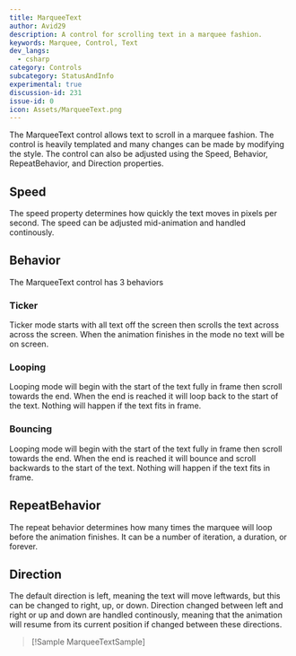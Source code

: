 ```yaml
---
title: MarqueeText
author: Avid29
description: A control for scrolling text in a marquee fashion.
keywords: Marquee, Control, Text
dev_langs:
  - csharp
category: Controls
subcategory: StatusAndInfo
experimental: true
discussion-id: 231 
issue-id: 0
icon: Assets/MarqueeText.png
---
```


The MarqueeText control allows text to scroll in a marquee fashion. The control is heavily templated and many changes can be made by modifying the style. The control can also be adjusted using the Speed, Behavior, RepeatBehavior, and Direction properties.

## Speed

The speed property determines how quickly the text moves in pixels per second. The speed can be adjusted mid-animation and handled continously.

## Behavior

The MarqueeText control has 3 behaviors

### Ticker

Ticker mode starts with all text off the screen then scrolls the text across across the screen. When the animation finishes in the mode no text will be on screen.

### Looping

Looping mode will begin with the start of the text fully in frame then scroll towards the end. When the end is reached it will loop back to the start of the text. Nothing will happen if the text fits in frame.

### Bouncing

Looping mode will begin with the start of the text fully in frame then scroll towards the end. When the end is reached it will bounce and scroll backwards to the start of the text. Nothing will happen if the text fits in frame.

## RepeatBehavior

The repeat behavior determines how many times the marquee will loop before the animation finishes. It can be a number of iteration, a duration, or forever.

## Direction

The default direction is left, meaning the text will move leftwards, but this can be changed to right, up, or down. Direction changed between left and right or up and down are handled continously, meaning that the animation will resume from its current position if changed between these directions.

> [!Sample MarqueeTextSample]
